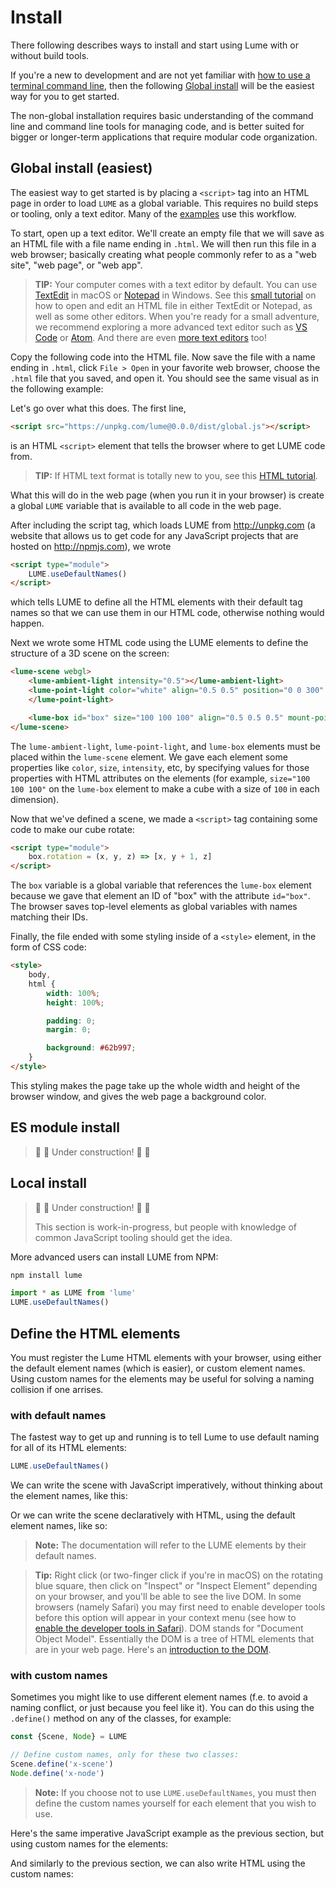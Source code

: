 # Install

There following describes ways to install and start using Lume with or
without build tools.

If you're a new to development and are not yet familiar with [how to use a
terminal command
line](https://www.davidbaumgold.com/tutorials/command-line/), then the
following [Global install](#global-install-easiest) will be the easiest way
for you to get started.

The non-global installation requires basic understanding of the command line
and command line tools for managing code, and is better suited for bigger or
longer-term applications that require modular code organization.

## Global install (easiest)

The easiest way to get started is by placing a `<script>` tag into an HTML
page in order to load `LUME` as a global variable. This requires no build
steps or tooling, only a text editor. Many of the
[examples](/examples/hello3d.md) use this workflow.

To start, open up a text editor. We'll create an empty file that we will save
as an HTML file with a file name ending in `.html`. We will then run this
file in a web browser; basically creating what people commonly refer to as a
"web site", "web page", or "web app".

> **TIP:** Your computer comes with a text editor by default. You can use
> [TextEdit](https://support.apple.com/guide/textedit/work-with-html-documents-txted0b6cd61/1.15/mac/10.15)
> in macOS or
> [Notepad](https://www.microsoft.com/en-us/p/windows-notepad/9msmlrh6lzf3) in
> Windows. See this [small tutorial](https://www.wikihow.com/Edit-HTML-Files)
> on how to open and edit an HTML file in either TextEdit or Notepad, as well
> as some other editors. When you're ready for a small adventure, we recommend
> exploring a more advanced text editor such as [VS
> Code](https://code.visualstudio.com) or [Atom](https://atom.io). And there
> are even [more text
> editors](https://www.google.com/search?q=best%20text%20editors%20for%20code&cad=h)
> too!

Copy the following code into the HTML file. Now save the file with a name ending in `.html`, click `File > Open` in
your favorite web browser, choose the `.html` file that you saved, and open
it. You should see the same visual as in the following example:

<div id="globalInstall"></div>

Let's go over what this does. The first line,

```html
<script src="https://unpkg.com/lume@0.0.0/dist/global.js"></script>
```

is an HTML `<script>` element that tells the browser where to get LUME code from.

> **TIP:** If HTML text format is totally new to you, see this [HTML
> tutorial](https://html.com).

What this will do in the web page (when you run it in your browser) is create
a global `LUME` variable that is available to all code in the web page.

After including the script tag, which loads LUME from http://unpkg.com (a
website that allows us to get code for any JavaScript projects that are
hosted on http://npmjs.com), we wrote

```html
<script type="module">
	LUME.useDefaultNames()
</script>
```

which tells LUME to define all the HTML elements with their default tag names
so that we can use them in our HTML code, otherwise nothing would happen.

Next we wrote some HTML code using the LUME elements to define the structure
of a 3D scene on the screen:

```html
<lume-scene webgl>
	<lume-ambient-light intensity="0.5"></lume-ambient-light>
	<lume-point-light color="white" align="0.5 0.5" position="0 0 300" size="0 0 0" cast-shadow="true" intensity="0.65">
	</lume-point-light>

	<lume-box id="box" size="100 100 100" align="0.5 0.5 0.5" mount-point="0.5 0.5 0.5"> </lume-box>
</lume-scene>
```

The `lume-ambient-light`, `lume-point-light`, and `lume-box` elements must be placed
within the `lume-scene` element. We gave each element some properties like
`color`, `size`, `intensity`, etc, by specifying values for those properties
with HTML attributes on the elements (for example, `size="100 100 100"` on
the `lume-box` element to make a cube with a size of `100` in each dimension).

<!-- TODO: add a tip about 3D space, dimensions, etc, here. -->

Now that we've defined a scene, we made a `<script>` tag containing some code
to make our cube rotate:

```html
<script type="module">
	box.rotation = (x, y, z) => [x, y + 1, z]
</script>
```

The `box` variable is a global variable that references the `lume-box` element
because we gave that element an ID of "box" with the attribute `id="box"`.
The browser saves top-level elements as global variables with names matching
their IDs.

<!-- TODO: Add a tip here about JavaScript programming. -->

Finally, the file ended with some styling inside of a `<style>` element, in the form of CSS code:

```html
<style>
	body,
	html {
		width: 100%;
		height: 100%;

		padding: 0;
		margin: 0;

		background: #62b997;
	}
</style>
```

This styling makes the page take up the whole width and height of the browser
window, and gives the web page a background color.

<!-- TODO: Add a tip here regarding CSS, link to a tutorial. -->

## ES module install

> :construction: :hammer: Under construction! :hammer: :construction:

## Local install

> :construction: :hammer: Under construction! :hammer: :construction:
>
> This section is work-in-progress, but people with knowledge of common JavaScript tooling should get the idea.

More advanced users can install LUME from NPM:

```bash
npm install lume
```

```js
import * as LUME from 'lume'
LUME.useDefaultNames()
```

## Define the HTML elements

You must register the Lume HTML elements with your browser, using either the
default element names (which is easier), or custom element names. Using
custom names for the elements may be useful for solving a naming collision if
one arrises.

<h3> with default names </h3>

The fastest way to get up and running is to tell Lume to use default naming
for all of its HTML elements:

```js
LUME.useDefaultNames()
```

We can write the scene with JavaScript imperatively, without thinking about
the element names, like this:

<div id="defaultNamesImperative"></div>

Or we can write the scene declaratively with HTML, using the default element
names, like so:

<div id="defaultNamesDeclarative"></div>

> **Note:** The documentation will refer to the LUME elements by their default names.

> **Tip:** Right click (or two-finger click if you're in macOS) on the
> rotating blue square, then click on "Inspect" or "Inspect Element" depending
> on your browser, and you'll be able to see the live DOM. In some browsers
> (namely Safari) you may first need to enable developer tools before this
> option will appear in your context menu (see how to [enable the developer
> tools in
> Safari](https://developer.apple.com/library/archive/documentation/NetworkingInternetWeb/Conceptual/Web_Inspector_Tutorial/EnableWebInspector/EnableWebInspector.html)).
> DOM stands for "Document Object Model". Essentially the DOM is a tree of HTML
> elements that are in your web page. Here's an [introduction to the
> DOM](https://developer.mozilla.org/en-US/docs/Web/API/Document_Object_Model/Introduction).

<h3> with custom names </h3>

Sometimes you might like to use different element names (f.e. to avoid a
naming conflict, or just because you feel like it). You can do this using the
`.define()` method on any of the classes, for example:

```js
const {Scene, Node} = LUME

// Define custom names, only for these two classes:
Scene.define('x-scene')
Node.define('x-node')
```

> **Note:** If you choose not to use `LUME.useDefaultNames`, you must then
> define the custom names yourself for each element that you wish to use.

Here's the same imperative JavaScript example as the previous section, but
using custom names for the elements:

<div id="customNamesImperative"></div>

And similarly to the previous section, we can also write HTML using the
custom names:

<div id="customNamesDeclarative"></div>

<script>
new Vue({
  el: '#globalInstall',
  template: '<live-code :template="code" :autorun="true" mode="html>iframe" />',
  data: {
    code:
`<script src="https://unpkg.com/lume@0.0.0/dist/global.js"><\/script>

<script type=module>
    LUME.useDefaultNames()
<\/script>

<!-- This defines the structure of a 3D scene with some lighting, and a 3D
cube in the middle of the view: -->
<lume-scene webgl>
	<lume-ambient-light intensity="0.5"></lume-ambient-light>
	<lume-point-light color="white" align="0.5 0.5" position="0 0 300" size="0 0 0" cast-shadow="true" intensity="0.65">
	</lume-point-light>

	<lume-box id="box" size="100 100 100" align="0.5 0.5 0.5" mount-point="0.5 0.5 0.5"> </lume-box>
</lume-scene>

<!-- Now we give the cube a basic rotation around the Y axis: -->
<script type=module>
	box.rotation = (x, y, z) => [x, y + 1, z]
<\/script>

<!-- Finally, default styling to the document: -->
<style>
	body,
	html {
		/*
		 * Make the root elements take full width/height of the window. Some browsers
		 * don't do this by default, so let's ensure that it we explicitly define
		 * it:
		 */
		width: 100%;
		height: 100%;

		/*
		 * Also remove default padding and margin. These changes give you a
		 * consistent experience across browsers, which are quirky.
		 */
		padding: 0;
		margin: 0;

		/* Let's set the background color of the web site using a hex code: */
		background: #62b997;
	}
</style>`

},
})

new Vue({
el: '#defaultNamesImperative',
template: '<live-code :template="code" :autorun="true" mode="html>iframe" />',
data: {
code:
`<script src="https://unpkg.com/lume@0.0.0/dist/global.js"><\/script>

<script type=module>
  LUME.useDefaultNames()

  const {Scene, Node} = LUME
  const scene = new Scene()

  const node = new Node().set({
    position: [50, 50, 0], // X, Y, and Z position
    size: [100, 100, 0], // X, Y, and Z size
  })

  node.style.background = 'cornflowerblue'
  scene.add(node)
  scene.mount(document.body)
  node.rotation = (x, y, z) => [x, y + 1, z]

  // The code outputs these elements to the DOM:
  // <body>
  //   <lume-scene>
  //     <lume-node position="50 50 0" size="100 100 0"></lume-node>
  //   </lume-scene>
  // </body>
<\/script>

<style>
  body, html {width: 100%; height: 100%; padding: 0; margin: 0}
</style>`

},
})

new Vue({
el: '#defaultNamesDeclarative',
template: '<live-code :template="code" :autorun="true" mode="html>iframe" />',
data: {
code:
`<script src="https://unpkg.com/lume@0.0.0/dist/global.js"><\/script>

<lume-scene>
  <lume-node id="node" position="50 50" size="100 100"></lume-node>
</lume-scene>

<script type=module>
  LUME.useDefaultNames()
  document.getElementById('node').rotation = (x, y, z) => [x, y + 1, z]
<\/script>

<style>
  body, html {width: 100%; height: 100%; padding: 0; margin: 0;}
  #node {background: cornflowerblue;}
</style>`

},
})

new Vue({
el: '#customNamesImperative',
template: '<live-code :template="code" :autorun="true" mode="html>iframe" />',
data: {
code:
`<script src="https://unpkg.com/lume@0.0.0/dist/global.js"><\/script>

<script type=module>
  const {Scene, Node} = LUME

  // Define custom names, only for these two classes:
  Scene.define('x-scene')
  Node.define('x-node')

  const scene = new Scene()

  const node = new Node().set({
    position: [50, 50, 0], // X, Y, and Z position
    size: [100, 100, 0], // X, Y, and Z size
  })

  node.style.background = 'cornflowerblue'
  scene.add(node)
  scene.mount(document.body)
  node.rotation = (x, y, z) => [x, y + 1, z]

  // The code outputs these elements to the DOM:
  // <body>
  //   <x-scene>
  //     <x-node position="50 50 0" size="100 100 0"></x-node>
  //   </x-scene>
  // </body>
<\/script>

<style>
  body, html {width: 100%; height: 100%; padding: 0; margin: 0}
</style>`

},
})

new Vue({
el: '#customNamesDeclarative',
template: '<live-code :template="code" :autorun="true" mode="html>iframe" />',
data: {
code:
`<script src="https://unpkg.com/lume@0.0.0/dist/global.js"><\/script>

<x-scene>
  <x-node id="node" position="50 50" size="100 100"></x-node>
</x-scene>

<script type=module>
  const {Scene, Node} = LUME

  // Define custom names, only for these two classes:
  Scene.define('x-scene')
  Node.define('x-node')

  document.getElementById('node').rotation = (x, y, z) => [x, y + 1, z]
<\/script>

<style>
  body, html {width: 100%; height: 100%; padding: 0; margin: 0;}
  #node {background: cornflowerblue;}
</style>`

},
})
</script>
